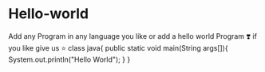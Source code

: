 # Hello-world
Add any  Program in any language you like or add a hello world Program ❣️ if you like give us :star:
class java{
public static void main(String args[]){
System.out.println("Hello World");
}
}

